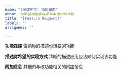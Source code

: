 ```yaml
---
name: "[简体中文] 功能请求"
about: 你希望的能够在项目中增加的功能
title: "[Feature Request]"
labels: ''
assignees: ''

---
```


<!-- 请务必在上方文本框处 [Feature Request] 后填入清晰明了的标题 -->

**功能描述**
请清晰的描述你想要的功能

**描述你希望的实现方式**
清晰的描述应用应该如何实现该功能

**附加信息**
其他的与改功能相关的附加信息
